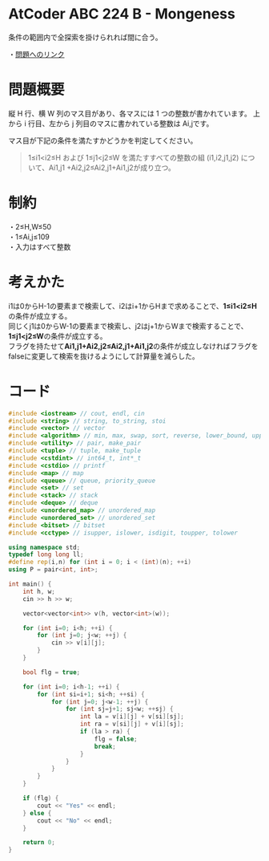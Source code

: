 # AtCoder ABC 224 B - Mongeness
条件の範囲内で全探索を掛けられれば間に合う。

・[問題へのリンク](https://atcoder.jp/contests/abc223/tasks/abc224_b)

# 問題概要
縦 H 行、横 W 列のマス目があり、各マスには 1 つの整数が書かれています。 上から i 行目、左から j 列目のマスに書かれている整数は Ai,jです。

マス目が下記の条件を満たすかどうかを判定してください。

>1≤i1<i2≤H および 1≤j1<j2≤W を満たすすべての整数の組 (i1,i2,j1,j2) について、Ai1,j1
+Ai2,j2≤Ai2,j1+Ai1,j2が成り立つ。

# 制約
・2≤H,W≤50   
・1≤Ai,j≤109   
・入力はすべて整数  
# 考えかた
i1は0からH-1の要素まで検索して、i2はi+1からHまで求めることで、**1≤i1<i2≤H**の条件が成立する。   
同じくj1は0からW-1の要素まで検索し、j2はj+1からWまで検索することで、**1≤j1<j2≤W**の条件が成立する。   
フラグを持たせて**Ai1,j1+Ai2,j2≤Ai2,j1+Ai1,j2**の条件が成立しなければフラグをfalseに変更して検索を抜けるようにして計算量を減らした。

# コード
```cpp
#include <iostream> // cout, endl, cin
#include <string> // string, to_string, stoi
#include <vector> // vector
#include <algorithm> // min, max, swap, sort, reverse, lower_bound, upper_bound
#include <utility> // pair, make_pair
#include <tuple> // tuple, make_tuple
#include <cstdint> // int64_t, int*_t
#include <cstdio> // printf
#include <map> // map
#include <queue> // queue, priority_queue
#include <set> // set
#include <stack> // stack
#include <deque> // deque
#include <unordered_map> // unordered_map
#include <unordered_set> // unordered_set
#include <bitset> // bitset
#include <cctype> // isupper, islower, isdigit, toupper, tolower

using namespace std;
typedef long long ll;
#define rep(i,n) for (int i = 0; i < (int)(n); ++i)
using P = pair<int, int>;

int main() {
    int h, w;
    cin >> h >> w;

    vector<vector<int>> v(h, vector<int>(w));

    for (int i=0; i<h; ++i) {
        for (int j=0; j<w; ++j) {
            cin >> v[i][j];
        }
    }

    bool flg = true;

    for (int i=0; i<h-1; ++i) {
        for (int si=i+1; si<h; ++si) {
            for (int j=0; j<w-1; ++j) {
                for (int sj=j+1; sj<w; ++sj) {
                    int la = v[i][j] + v[si][sj];
                    int ra = v[si][j] + v[i][sj];
                    if (la > ra) {
                        flg = false;
                        break;
                    }
                }
            }
        }
    }

    if (flg) {
        cout << "Yes" << endl;
    } else {
        cout << "No" << endl;
    }

    return 0;
}
```
